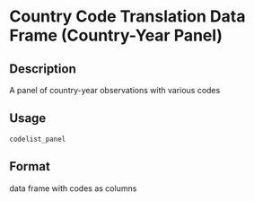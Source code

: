 

# Country Code Translation Data Frame (Country-Year Panel)

## Description

A panel of country-year observations with various codes

## Usage

<pre><code class='language-R'>codelist_panel
</code></pre>

## Format

data frame with codes as columns
